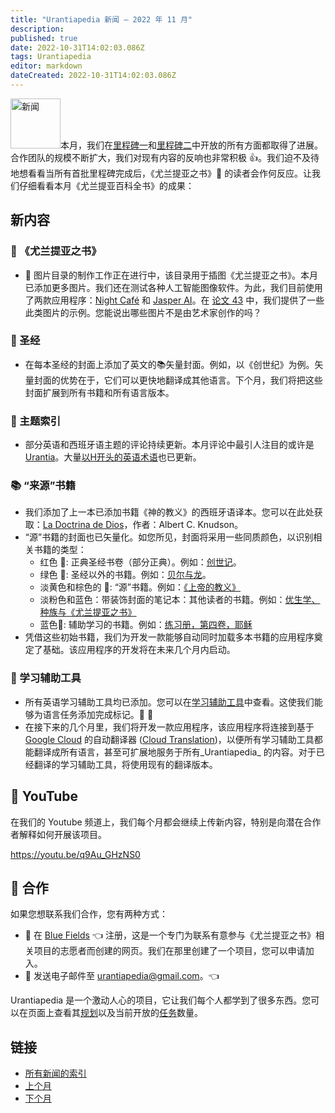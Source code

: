 ```yaml
---
title: "Urantiapedia 新闻 — 2022 年 11 月"
description: 
published: true
date: 2022-10-31T14:02:03.086Z
tags: Urantiapedia
editor: markdown
dateCreated: 2022-10-31T14:02:03.086Z
---
```


<img src="/_assets/svg/icon-news.svg" alt="新闻" style="width: 80px;">本月，我们在[里程碑一](/zh/help/phases#milestone-i-the-urantia-book-the-bible-and-topic-index)和[里程碑二](/zh/help/phases#milestone-ii-books-articles-study-aids-schemas-and-indexes)中开放的所有方面都取得了进展。合作团队的规模不断扩大，我们对现有内容的反响也非常积极 :+1:。我们迫不及待地想看看当所有首批里程碑完成后，《尤兰提亚之书》:blue_book: 的读者会作何反应。让我们仔细看看本月《尤兰提亚百科全书》的成果：

## 新内容

### :blue_book: 《尤兰提亚之书》

- :sunrise_over_mountains: 图片目录的制作工作正在进行中，该目录用于插图《尤兰提亚之书》。本月已添加更多图片。我们还在测试各种人工智能图像软件。为此，我们目前使用了两款应用程序：[Night Café](https://creator.nightcafe.studio/) 和 [Jasper AI](https://www.jasper.ai/)。在 [论文 43](/en/The_Urantia_Book/43) 中，我们提供了一些此类图片的示例。您能说出哪些图片不是由艺术家创作的吗？

### :closed_book: 圣经

- 在每本圣经的封面上添加了英文的:books:矢量封面。例如，以《创世纪》为例。矢量封面的优势在于，它们可以更快地翻译成其他语言。下个月，我们将把这些封面扩展到所有书籍和所有语言版本。

### :card_index: 主题索引

- 部分英语和西班牙语主题的评论持续更新。本月评论中最引人注目的或许是[Urantia](/en/topic/Urantia)。大量[以H开头的英语术语](/en/index/topics#h)也已更新。

### :books: “来源”书籍

- 我们添加了上一本已添加书籍《神的教义》的西班牙语译本。您可以在此处获取：[La Doctrina de Dios](/es/book/Albert_C_Knudson/The_Doctrine_of_God)，作者：Albert C. Knudson。
- “源”书籍的封面也已矢量化。如您所见，封面将采用一些同质颜色，以识别相关书籍的类型：
  - 红色 :closed_book:: 正典圣经书卷（部分正典）。例如：[创世记](/en/Bible/Genesis)。
  - 绿色 :green_book:: 圣经以外的书籍。例如：[贝尔与龙](/en/Bible/Bel_and_the_Dragon)。
  - 淡黄色和棕色的 :ledger:: “源”书籍。例如：[《上帝的教义》](/en/book/Albert_C_Knudson/The_Doctrine_of_God)
  - 淡粉色和蓝色：带装饰封面的笔记本：其他读者的书籍。例如：[优生学、种族与《尤兰提亚之书》](/en/book/Halbert_Katzen/Eugenics_Race_and_The_Urantia_Book)
  - 蓝色:blue_book:: 辅助学习的书籍。例如：[练习册，第四卷，耶稣](/en/article/William_S_Sadler/Workbook_4_Jesus)
- 凭借这些初始书籍，我们为开发一款能够自动同时加载多本书籍的应用程序奠定了基础。该应用程序的开发将在未来几个月内启动。

### :notebook: 学习辅助工具

- 所有英语学习辅助工具均已添加。您可以在[学习辅助工具](/en/index/study_aids)中查看。这使我们能够为语言任务添加完成标记。:tada: :tada:
- 在接下来的几个月里，我们将开发一款应用程序，该应用程序将连接到基于 [Google Cloud](https://cloud.google.com/gcp/) 的自动翻译器 ([Cloud Translation](https://cloud.google.com/translate/docs/))，以便所有学习辅助工具都能翻译成所有语言，甚至可扩展地服务于所有_Urantiapedia_ 的内容。对于已经翻译的学习辅助工具，将使用现有的翻译版本。

## :movie_camera: YouTube

在我们的 Youtube 频道上，我们每个月都会继续上传新内容，特别是向潜在合作者解释如何开展该项目。

https://youtu.be/q9Au_GHzNS0

## :blue_heart: 合作

如果您想联系我们合作，您有两种方式：
- :blue_heart: 在 [Blue Fields](https://blue-fields.netlify.app/) :point_left: 注册，这是一个专门为联系有意参与《尤兰提亚之书》相关项目的志愿者而创建的网页。我们在那里创建了一个项目，您可以申请加入。
- :love_letter: 发送电子邮件至 urantiapedia@gmail.com。:point_left:

Urantiapedia 是一个激动人心的项目，它让我们每个人都学到了很多东西。您可以在页面上查看其[规划](/zh/help/phases)以及当前开放的[任务](/zh/help/status)数量。

## 链接

- [所有新闻的索引](/zh/news)
- [上个月](/zh/news/2022/10)
- [下个月](/zh/news/2022/12)
